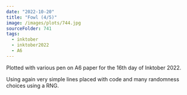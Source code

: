 ```yaml
---
date: "2022-10-20"
title: "Fowl (4/5)"
image: /images/plots/744.jpg
sourceFolder: 741
tags:
  - inktober
  - inktober2022
  - A6
---
```


Plotted with various pen on A6 paper for the 16th day of Inktober 2022.

Using again very simple lines placed with code and many randomness choices using a RNG.